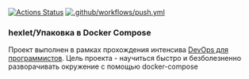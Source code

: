 [![Actions Status](https://github.com/foofaev/devops-for-programmers-project-lvl1/workflows/hexlet-check/badge.svg)](https://github.com/foofaev/devops-for-programmers-project-lvl1/actions)
[![.github/workflows/push.yml](https://github.com/foofaev/devops-for-programmers-project-lvl1/actions/workflows/push.yml/badge.svg?branch=main)](https://github.com/foofaev/devops-for-programmers-project-lvl1/actions/workflows/push.yml)
### hexlet/Упаковка в Docker Compose
Проект выполнен в рамках прохождения интенсива [DevOps для программистов](https://ru.hexlet.io/programs/devops-for-programmers). Цель проекта - научиться быстро и безболезненно разворачивать окружение с помощью docker-compose
